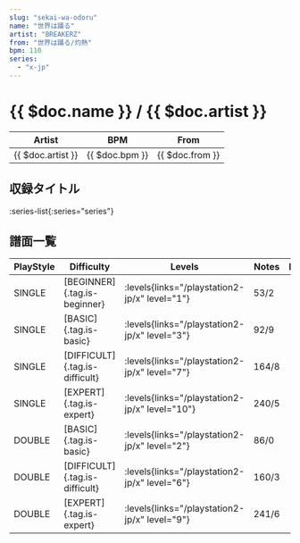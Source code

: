 ```yaml
---
slug: "sekai-wa-odoru"
name: "世界は踊る"
artist: "BREAKERZ"
from: "世界は踊る/灼熱"
bpm: 110
series:
  - "x-jp"
---
```


# {{ $doc.name }} / {{ $doc.artist }}

|Artist|BPM|From|
|------|---|----|
|{{ $doc.artist }}|{{ $doc.bpm }}|{{ $doc.from }}|

## 収録タイトル

:series-list{:series="series"}

## 譜面一覧

|PlayStyle|Difficulty|Levels|Notes|Movie|
|---------|----------|------|-----|-----|
|SINGLE|[BEGINNER]{.tag.is-beginner}| :levels{links="/playstation2-jp/x" level="1"}|53/2||
|SINGLE|[BASIC]{.tag.is-basic}| :levels{links="/playstation2-jp/x" level="3"}|92/9||
|SINGLE|[DIFFICULT]{.tag.is-difficult}| :levels{links="/playstation2-jp/x" level="7"}|164/8||
|SINGLE|[EXPERT]{.tag.is-expert}| :levels{links="/playstation2-jp/x" level="10"}|240/5||
|DOUBLE|[BASIC]{.tag.is-basic}| :levels{links="/playstation2-jp/x" level="2"}|86/0||
|DOUBLE|[DIFFICULT]{.tag.is-difficult}| :levels{links="/playstation2-jp/x" level="6"}|160/3||
|DOUBLE|[EXPERT]{.tag.is-expert}| :levels{links="/playstation2-jp/x" level="9"}|241/6||
